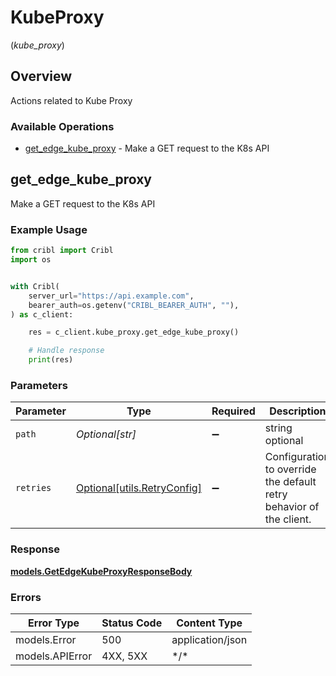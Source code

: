 # KubeProxy
(*kube_proxy*)

## Overview

Actions related to Kube Proxy

### Available Operations

* [get_edge_kube_proxy](#get_edge_kube_proxy) - Make a GET request to the K8s API

## get_edge_kube_proxy

Make a GET request to the K8s API

### Example Usage

```python
from cribl import Cribl
import os


with Cribl(
    server_url="https://api.example.com",
    bearer_auth=os.getenv("CRIBL_BEARER_AUTH", ""),
) as c_client:

    res = c_client.kube_proxy.get_edge_kube_proxy()

    # Handle response
    print(res)

```

### Parameters

| Parameter                                                           | Type                                                                | Required                                                            | Description                                                         |
| ------------------------------------------------------------------- | ------------------------------------------------------------------- | ------------------------------------------------------------------- | ------------------------------------------------------------------- |
| `path`                                                              | *Optional[str]*                                                     | :heavy_minus_sign:                                                  | string optional                                                     |
| `retries`                                                           | [Optional[utils.RetryConfig]](../../models/utils/retryconfig.md)    | :heavy_minus_sign:                                                  | Configuration to override the default retry behavior of the client. |

### Response

**[models.GetEdgeKubeProxyResponseBody](../../models/getedgekubeproxyresponsebody.md)**

### Errors

| Error Type       | Status Code      | Content Type     |
| ---------------- | ---------------- | ---------------- |
| models.Error     | 500              | application/json |
| models.APIError  | 4XX, 5XX         | \*/\*            |